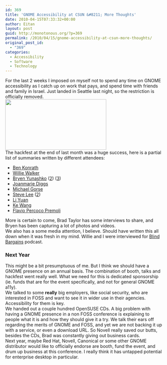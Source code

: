 ```yaml
---
id: 369
title: 'GNOME Accessibility at CSUN &#8211; More Thoughts'
date: 2010-04-15T07:33:32+00:00
author: Eitan
layout: post
guid: http://monotonous.org/?p=369
permalink: /2010/04/15/gnome-accessibility-at-csun-more-thoughts/
original_post_id:
  - "369"
categories:
  - Accessibility
  - Software
  - Technology
---
```

For the last 2 weeks I imposed on myself not to spend any time on GNOME accessibility as I catch up on work that pays, and spend time with friends and family in Israel. Just landed in Seattle last night, so the restriction is officially removed.  
<img class="alignnone" title="Hackfest logo" src="http://live.gnome.org/Accessibility/Hackfest2010?action=AttachFile&do=get&target=a11y_hackfest.png" alt="" width="320" height="160" />  
The hackfest at the end of last month was a huge success, here is a partial list of summaries written by different attendees:

  * [Ben Konrath](http://www.bagu.org/blog/2010/03/31/gnome-a11y-hackfest-at-csun/)
  * [Willie Walker](http://blogs.gnome.org/wwalker/2010/03/30/gnome-accessibility-hackfest/)
  * [Bryen Yunashko](http://www.bryen.com/gnome-a11y-hackfest-and-csun-conference-2010/) ([2](http://www.bryen.com/gnome-a11y-hackfest-update/)) ([3](http://www.bryen.com/coolest-moment-at-a11y-conference/))
  * [Joanmarie Diggs](http://blog.grain-of-salt.com/index.php?itemid=395)
  * [Michael Gorse](http://lightvortex.livejournal.com/190384.html)
  * [Steve Lee](http://osswatch.jiscinvolve.org/2010/03/25/report-from-the-csun-conference-in-san-diego/) ([2](http://osswatch.jiscinvolve.org/2010/03/31/interview-with-joanie-diggs-at-the-csun-conference/))
  * [Li Yuan](http://blogs.gnome.org/leeyuan/2010/04/02/gnome-accessibility-hackfest/)
  * [Ke Wang](http://blogs.gnome.org/kewang/2010/03/31/gnome-accessibility-hackfest-2010/)
  * [Flavio Percoco Premoli](http://blog.flaper87.org/2010/03/26/csungnome-hackfest-what-wonderful-experience/)

More is certain to come, Brad Taylor has some interviews to share, and Bryen has been capturing a lot of photos and videos.  
We also has a some media attention, I believe. Should have written this all down when it was fresh in my mind. Willie and I were interviewed for [Blind Bargains](http://www.blindbargains.com/audio.php?m=5141 "Blind Bargains Podcast") podcast.

### Next Year

This might be a bit presumptuous of me. But I think we should have a GNOME presence on an annual basis. The combination of booth, talks and hackfest went really well. What we need for this is dedicated sponsorship (ie. funds that are for the event specifically, and not for general GNOME a11y).  
We talked to some **really** big employers, like social security, who are interested in FOSS and want to see it in wider use in their agencies. Accessibility for them is key.  
We handed out a couple hundred OpenSUSE CDs. A big problem with having a GNOME presence in a non FOSS conference is explaining to people what it is and how they should give it a try. We talk their ears off regarding the merits of GNOME and FOSS, and yet we are not backing it up with a service, or even a download URL. So Novell really saved our butts, besides the CDs, Brad was constantly giving out business cards.  
Next year, maybe Red Hat, Novell, Canonical or some other GNOME distributor would like to officially endorse are booth, fund the event, and drum up business at this conference. I really think it has untapped potential for enterprise desktop in particular.